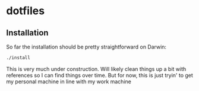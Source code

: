 # dotfiles

## Installation

So far the installation should be pretty straightforward on Darwin:

```sh
./install
```

This is very much under construction. Will likely clean things up a bit with
references so I can find things over time. But for now, this is just tryin' to
get my personal machine in line with my work machine
